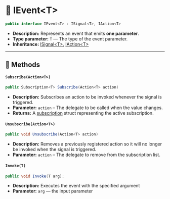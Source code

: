 # 🧩 IEvent&lt;T&gt;

```csharp
public interface IEvent<T> : ISignal<T>, IAction<T>
```
- **Description:** Represents an event that emits <b>one parameter</b>.
- **Type parameter:** `T` — The type of the event parameter.
- **Inheritance:** [ISignal&lt;T&gt;](ISignal%601.md), [IAction&lt;T&gt;](../Actions/IAction%601.md)

---

## 🏹 Methods

#### `Subscribe(Action<T>)`

```csharp
public Subscription<T> Subscribe(Action<T> action)  
```

- **Description:** Subscribes an action to be invoked whenever the signal is triggered.
- **Parameter:** `action` – The delegate to be called when the value changes.
- **Returns:** A [subscription](Subscription%601.md) struct representing the active
  subscription.

#### `Unsubscribe(Action<T>)`

```csharp
public void Unsubscribe(Action<T> action)  
```

- **Description:** Removes a previously registered action so it will no longer be invoked when the signal is triggered.
- **Parameter:** `action` – The delegate to remove from the subscription list.

#### `Invoke(T)`

```csharp
public void Invoke(T arg);
```

- **Description:** Executes the event with the specified argument
- **Parameter:** `arg` — the input parameter
